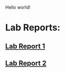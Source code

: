 Hello world!

# Lab Reports:
## [Lab Report 1](https://jxnlee.github.io/cse15l-lab-reports/LabReport1/Report.html)
## [Lab Report 2](https://jxnlee.github.io/cse15l-lab-reports/LabReport2/Report.html)
